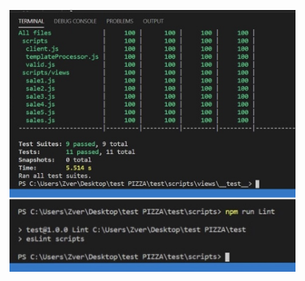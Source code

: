 ![Иллюстрация валидности](https://github.com/yuliayarmak/lab5/raw/main/img/tests.JPG)
![Иллюстрация валидности](https://github.com/yuliayarmak/lab5/raw/main/img/linter.JPG)
